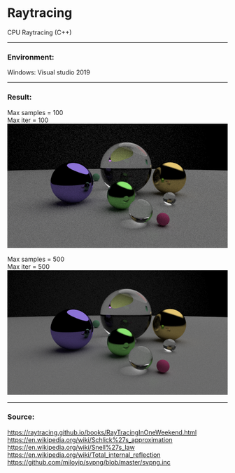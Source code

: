 # Raytracing  
CPU Raytracing (C++)  
****
### Environment:  
  Windows: Visual studio 2019
****
### Result:
Max samples = 100  
Max iter = 100  
![image](https://github.com/Oitron/Raytracing/blob/master/output/scene_01.png)  
  
    
Max samples = 500  
Max iter = 500  
![image](https://github.com/Oitron/Raytracing/blob/master/output/scene_02.png)  
****
### Source:  
https://raytracing.github.io/books/RayTracingInOneWeekend.html  
https://en.wikipedia.org/wiki/Schlick%27s_approximation  
https://en.wikipedia.org/wiki/Snell%27s_law  
https://en.wikipedia.org/wiki/Total_internal_reflection  
https://github.com/miloyip/svpng/blob/master/svpng.inc  
